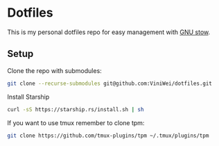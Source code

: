 # Dotfiles

This is my personal dotfiles repo for easy management with [GNU stow](https://www.gnu.org/software/stow/).

## Setup

Clone the repo with submodules:

```bash
git clone --recurse-submodules git@github.com:ViniWei/dotfiles.git
```

Install Starship 

```bash
curl -sS https://starship.rs/install.sh | sh
```

If you want to use tmux remember to clone tpm:

```bash
git clone https://github.com/tmux-plugins/tpm ~/.tmux/plugins/tpm
```
